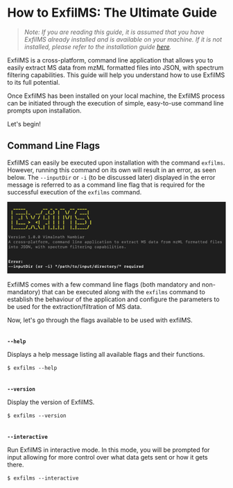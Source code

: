 # How to ExfilMS: The Ultimate Guide

> *Note: If you are reading this guide, it is assumed that you have ExfilMS already installed and is available on your machine. If it is not installed, please refer to the installation guide [here](../README.md#installation).*

ExfilMS is a cross-platform, command line application that allows you to easily extract MS data from mzML formatted files into JSON, with spectrum filtering capabilities. This guide will help you understand how to use ExfilMS to its full potential. 

Once ExfilMS has been installed on your local machine, the ExfilMS process can be initiated through the execution of simple, easy-to-use command line prompts upon installation.

Let's begin!

## Command Line Flags

ExfilMS can easily be executed upon installation with the command `exfilms`. However, running this command on its own will result in an error, as seen below. The `--inputDir` or `-i` (to be discussed later) displayed in the error message is referred to as a command line flag that is required for the successful execution of the `exfilms` command.

![launch-error](../img/err/launch.png)

ExfilMS comes with a few command line flags (both mandatory and non-mandatory) that can be executed along with the `exfilms` command to establish the behaviour of the application and configure the parameters to be used for the extraction/filtration of MS data. 

Now, let's go through the flags available to be used with exfilMS. 

<br> **`--help`**

Displays a help message listing all available flags and their functions.

```md
$ exfilms --help
```
<br> **`--version`**

Display the version of ExfilMS.

```md
$ exfilms --version
```

<br> **`--interactive`**

Run ExfilMS in interactive mode. In this mode, you will be prompted for input allowing for more control over what data gets sent or how it gets there.

```md
$ exfilms --interactive
```

<!-- <br> **`-i`, `--inputDir`** -->


<!-- URLs used in the markdown document-->
[nodejs-url]: https://nodejs.org/en/download/